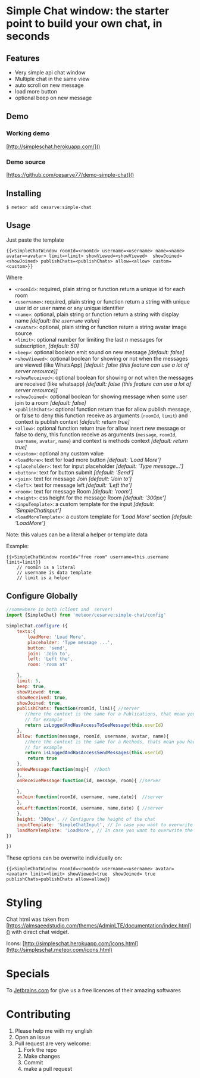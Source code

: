 # Simple Chat window: the starter point to build your own chat, in seconds

## Features

- Very simple api chat window
- Multiple chat in the same view
- auto scroll on new message
- load more button
- optional beep on new message

## Demo 

### Working demo
[http://simpleschat.herokuapp.com/]()

### Demo source

[https://github.com/cesarve77/demo-simple-chat]()

## Installing

`$ meteor add cesarve:simple-chat`

## Usage

Just paste the template 

```
{{>SimpleChatWindow roomId=<roomId> username=<username> name=<name> avatar=<avatar> limit=<limit> showViewed=<showViewed>  showJoined=<showJoined> publishChats=<publishChats> allow=<allow> custom=<custom>}}
```
   
      
Where

- `<roomId>`: required, plain string or function return a unique id for each room
- `<username>`: required, plain string or function return a string with unique user id or user name or any unique identifier
- `<name>`: optional, plain string or function return a string with display name *[default: the `username` value]*
- `<avatar>`: optional, plain string or function return a string avatar image source 
- `<limit>`: optional number for limiting the last *n* messages for subscription, *[default: 50]*
- `<beep>`: optional boolean emit sound on new message *[default: false]*
- `<showViewed>`: optional boolean for showing or not when the messages are viewed (like WhatsApp) *[default: false (this feature can use a lot of server resource)]*
- `<showReceived>`: optional boolean for showing or not when the messages are received (like whatsapp) *[default: false (this feature can use a lot of server resource)]*
- `<showJoined>`: optional boolean for showing message when some user join to a room *[default: false]*
- `<publishChats>`: optional function return true for allow publish message, or false to deny this function receive as arguments (`roomId`, `limit`) and context is publish context *[default: return true]*
- `<allow>`: optional function return true for allow insert new message or false to deny, this function receive as arguments (`message`, `roomId`, `username`, `avatar`, `name`) and context is methods context *[default: return true]*
- `<custom>`: optional any custom value
- `<loadMore>`: text for load more button *[default: 'Load More']*
- `<placeholder>`: text for input placeholder *[default: 'Type message...']*
- `<button>`: text for button submit *[default: 'Send']*
- `<join>`: text for message Join *[default: 'Join to']*
- `<left>`: text for message left *[default: 'Left the']*
- `<room>`: text for message Room *[default: 'room']*
- `<height>`: css height for the message Room *[default: '300px']*
- `<inpuTemplate>`: a custom template for the input *[default: 'SimpleChatInput']*
- `<loadMoreTemplate>`:  a custom template for *'Load More'* section *[default: 'LoadMore']*


Note: this values can be a literal a helper or template data

Example:

```
{{>SimpleChatWindow roomId="free room" username=this.username limit=limit}}
    // roomIn is a literal
    // username is data template
    // limit is a helper
```

## Configure Globally 

```javascript
//somewhere in both (client and  server) 
import {SimpleChat} from 'meteor/cesarve:simple-chat/config'

SimpleChat.configure ({
    texts:{
        loadMore: 'Load More',
        placeholder: 'Type message ...',
        button: 'send',
        join: 'Join to',
        left: 'Left the',
        room: 'room at'

    },
    limit: 5,
    beep: true, 
    showViewed: true,
    showReceived: true,
    showJoined: true,
    publishChats: function(roomId, limi){ //server
       //here the context is the same for a Publications, that mean you have access to this.userId who are asking for subscribe.
       // for example
       return isLoggedAndHasAccessToSeeMessage(this.userId)
    },
    allow: function(message, roomId, username, avatar, name){
       //here the context is the same for a Methods, thats mean you hace access to this.userId also
       // for example
       return isLoggedAndHasAccessSendMessages(this.userId)
        return true
    },
    onNewMessage:function(msg){  //both
    },
    onReceiveMessage:function(id, message, room){ //server
        
    },
    onJoin:function(roomId, username, name,date){  //server
    },
    onLeft:function(roomId, username, name,date) { //server
    },
    height: '300px', // Configure the height of the chat
    inputTemplate: 'SimpleChatInput', // In case you want to overwrite the template
    loadMoreTemplate: 'LoadMore', // In case you want to overwrite the template
})

})
```

These options can be overwrite individually on: 

```
{{>SimpleChatWindow roomId=<roomId> username=<username> avatar=<avatar> limit=<limit> showViewed=true  showJoined= true publishChats=publishChats allow=allow}}
```

# Styling

Chat html was taken from [https://almsaeedstudio.com/themes/AdminLTE/documentation/index.html]() with direct chat widget.

Icons: 
[http://simpleschat.herokuapp.com/icons.html](http://simpleschat.meteor.com/icons.html)

# Specials 

To [Jetbrains.com](Jetbrains.com) for give us a free licences of their amazing softwares

# Contributing 

1. Please help me with my english
2. Open an issue
3. Pull request are very welcome:
	1. Fork the repo
	2. Make changes
	3. Commit
	4. make a pull request
